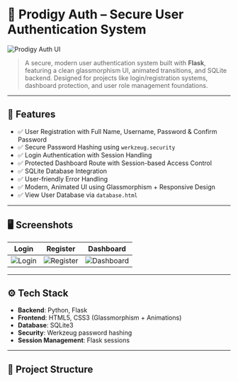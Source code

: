 # 🔐 Prodigy Auth – Secure User Authentication System

![Prodigy Auth UI](https://i.imgur.com/wY0VlTz.png)

> A secure, modern user authentication system built with **Flask**, featuring a clean glassmorphism UI, animated transitions, and SQLite backend. Designed for projects like login/registration systems, dashboard protection, and user role management foundations.

---

## 🚀 Features

- ✅ User Registration with Full Name, Username, Password & Confirm Password
- ✅ Secure Password Hashing using `werkzeug.security`
- ✅ Login Authentication with Session Handling
- ✅ Protected Dashboard Route with Session-based Access Control
- ✅ SQLite Database Integration
- ✅ User-friendly Error Handling
- ✅ Modern, Animated UI using Glassmorphism + Responsive Design
- ✅ View User Database via `database.html`

---

## 🖥️ Screenshots

| Login | Register | Dashboard |
|-------|----------|-----------|
| ![Login](https://i.imgur.com/zY7RBHo.gif) | ![Register](https://i.imgur.com/JUJW9lA.gif) | ![Dashboard](https://i.imgur.com/xr7ZCmM.png) |

---

## ⚙️ Tech Stack

- **Backend**: Python, Flask
- **Frontend**: HTML5, CSS3 (Glassmorphism + Animations)
- **Database**: SQLite3
- **Security**: Werkzeug password hashing
- **Session Management**: Flask sessions

---

## 📁 Project Structure

